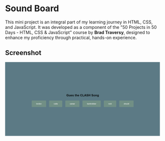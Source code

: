 # Sound Board

This mini project is an integral part of my learning journey in HTML, CSS, and JavaScript. It was developed as a component of the "50 Projects in 50 Days - HTML, CSS & JavaScript" course by **Brad Traversy**, designed to enhance my proficiency through practical, hands-on experience.

## Screenshot

![Login Form](img/clash.png)
